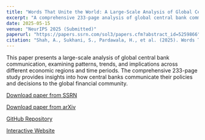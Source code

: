 ```yaml
---
title: "Words That Unite the World: A Large-Scale Analysis of Global Central Bank Communication"
excerpt: "A comprehensive 233-page analysis of global central bank communication, submitted to NeurIPS 2025."
date: 2025-05-15
venue: "NeurIPS 2025 (Submitted)"
paperurl: "https://papers.ssrn.com/sol3/papers.cfm?abstract_id=5259866"
citation: "Shah, A., Sukhani, S., Pardawala, H., et al. (2025). Words That Unite the World: A Large-Scale Analysis of Global Central Bank Communication. Submitted to Advances in Neural Information Processing Systems."
---
```


This paper presents a large-scale analysis of global central bank communication, examining patterns, trends, and implications across different economic regions and time periods. The comprehensive 233-page study provides insights into how central banks communicate their policies and decisions to the global financial community.

[Download paper from SSRN](https://papers.ssrn.com/sol3/papers.cfm?abstract_id=5259866)

[Download paper from arXiv](https://arxiv.org/abs/2505.17048)

[GitHub Repository](https://github.com/gtfintechlab/WorldCentralBanks)

[Interactive Website](https://gcb-web-bb21b.web.app/)
